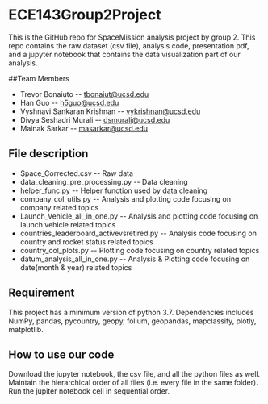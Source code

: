 # ECE143Group2Project
This is the GitHub repo for SpaceMission analysis project by group 2. This repo contains the raw dataset (csv file), analysis code, presentation pdf, and a jupyter notebook that contains the data visualization part of our analysis. 

##Team Members
- Trevor Bonaiuto -- tbonaiut@ucsd.edu
- Han Guo -- h5guo@ucsd.edu
- Vyshnavi Sankaran Krishnan -- vykrishnan@ucsd.edu
- Divya Seshadri Murali -- dsmurali@ucsd.edu
- Mainak Sarkar -- masarkar@ucsd.edu

## File description
- Space_Corrected.csv -- Raw data
- data_cleaning_pre_processing.py  -- Data cleaning
- helper_func.py -- Helper function used by data cleaning
- company_col_utils.py -- Analysis and plotting code focusing on company related topics
- Launch_Vehicle_all_in_one.py -- Analysis and plotting code focusing on launch vehicle related topics
- countries_leaderboard_activevsretired.py -- Analysis code focusing on country and rocket status related topics
- country_col_plots.py -- Plotting code focusing on country related topics
- datum_analysis_all_in_one.py -- Analysis & Plotting code focusing on date(month & year) related topics

## Requirement
This project has a minimum version of python 3.7. Dependencies includes NumPy, pandas, pycountry, geopy, folium, geopandas, mapclassify, plotly, matplotlib.

## How to use our code
Download the jupyter notebook, the csv file, and all the python files as well. Maintain the hierarchical order of all files (i.e. every file in the same folder). Run the jupiter notebook cell in sequential order.
